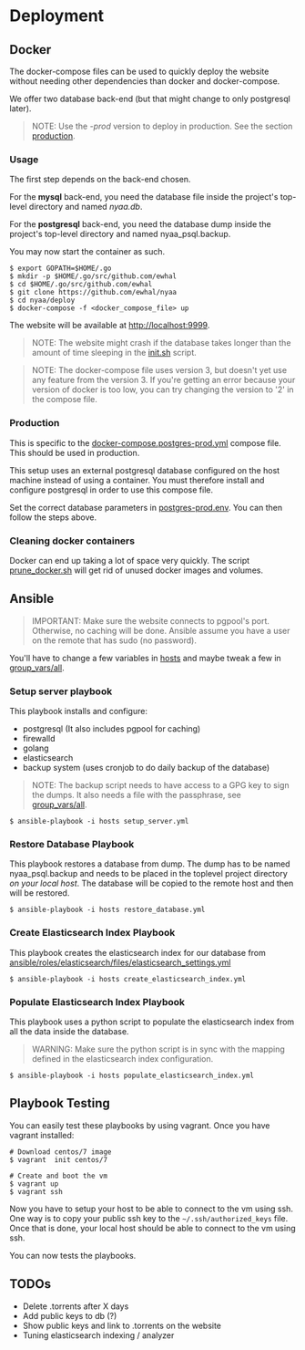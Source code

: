# Deployment

## Docker

The docker-compose files can be used to quickly deploy the website without
needing other dependencies than docker and docker-compose.

We offer two database back-end (but that might change to only postgresql later).

> NOTE: Use the *-prod* version to deploy in production. See the section
> [production](#production).


### Usage

The first step depends on the back-end chosen.

For the **mysql** back-end, you need the database file inside the project's
top-level directory and named *nyaa.db*.

For the **postgresql** back-end, you need the database dump inside the project's
top-level directory and named nyaa\_psql.backup.

You may now start the container as such.

```
$ export GOPATH=$HOME/.go
$ mkdir -p $HOME/.go/src/github.com/ewhal
$ cd $HOME/.go/src/github.com/ewhal
$ git clone https://github.com/ewhal/nyaa
$ cd nyaa/deploy
$ docker-compose -f <docker_compose_file> up
```

The website will be available at [http://localhost:9999](http://localhost:9999).

> NOTE: The website might crash if the database takes longer than the amount of
> time sleeping in the [init.sh](init.sh) script.

> NOTE: The docker-compose file uses version 3, but doesn't yet use any feature
> from the version 3. If you're getting an error because your version of docker
> is too low, you can try changing the version to '2' in the compose file.


### Production

This is specific to the
[docker-compose.postgres-prod.yml](docker-compose.postgres-prod.yml) compose
file. This should be used in production.

This setup uses an external postgresql database configured on the host machine
instead of using a container. You must therefore install and configure
postgresql in order to use this compose file.

Set the correct database parameters in [postgres-prod.env](postgres-prod.env).
You can then follow the steps above.


### Cleaning docker containers

Docker can end up taking a lot of space very quickly. The script
[prune\_docker.sh](prune_docker.sh) will get rid of unused docker images and
volumes.


## Ansible

> IMPORTANT: Make sure the website connects to pgpool's port. Otherwise, no
> caching will be done. Ansible assume you have a user on the remote that has
> sudo (no password).

You'll have to change a few variables in [hosts](host) and maybe tweak a few in
[group_vars/all](group_vars/all).


### Setup server playbook

This playbook installs and configure:

- postgresql (It also includes pgpool for caching)
- firewalld
- golang
- elasticsearch
- backup system (uses cronjob to do daily backup of the database)

> NOTE: The backup script needs to have access to a GPG key to sign the dumps.
> It also needs a file with the passphrase, see
> [group_vars/all](group_vars/all).

```
$ ansible-playbook -i hosts setup_server.yml
```


### Restore Database Playbook

This playbook restores a database from dump. The dump has to be named
nyaa_psql.backup and needs to be placed in the toplevel project directory *on
your local host*. The database will be copied to the remote host and then will
be restored.

```
$ ansible-playbook -i hosts restore_database.yml
```


### Create Elasticsearch Index Playbook

This playbook creates the elasticsearch index for our database from
[ansible/roles/elasticsearch/files/elasticsearch_settings.yml](ansible/roles/elasticsearch/files/elasticsearch_settings.yml)

```
$ ansible-playbook -i hosts create_elasticsearch_index.yml
```


### Populate Elasticsearch Index Playbook

This playbook uses a python script to populate the elasticsearch index from all
the data inside the database.

> WARNING: Make sure the python script is in sync with the mapping defined in
> the elasticsearch index configuration.

```
$ ansible-playbook -i hosts populate_elasticsearch_index.yml
```

## Playbook Testing

You can easily test these playbooks by using vagrant. Once you have vagrant
installed:

```
# Download centos/7 image
$ vagrant  init centos/7

# Create and boot the vm
$ vagrant up
$ vagrant ssh
```

Now you have to setup your host to be able to connect to the vm using ssh. One
way is to copy your public ssh key to the `~/.ssh/authorized_keys` file. Once
that is done, your local host should be able to connect to the vm using ssh.

You can now tests the playbooks.

## TODOs
- Delete .torrents after X days
- Add public keys to db (?)
- Show public keys and link to .torrents on the website 
- Tuning elasticsearch indexing / analyzer

